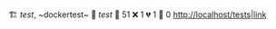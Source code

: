 🏗️  *test*, ~dockertest~ 
🧪  *test* 
:test_tube: 51 :x: 1 :broken_heart: 1 :see_no_evil: 0 <http://localhost/tests|link> 

